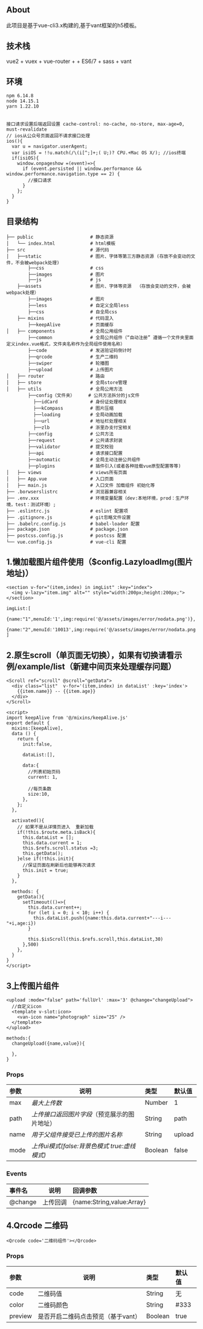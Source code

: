 ## About

此项目是基于vue-cli3.x构建的,基于vant框架的h5模板。
## 技术栈
vue2 + vuex + vue-router +  + ES6/7 + sass + vant

## 环境
```
npm 6.14.8
node 14.15.1
yarn 1.22.10
```

## 
```
接口请求设置后端返回设置 cache-control: no-cache, no-store, max-age=0, must-revalidate
// ios从公众号页面返回不请求接口处理
ios(){
  var u = navigator.userAgent;
  var isiOS = !!u.match(/\(i[^;]+;( U;)? CPU.+Mac OS X/); //ios终端
  if(isiOS){
    window.onpageshow =(event)=>{
      if (event.persisted || window.performance && window.performance.navigation.type == 2) {
        //接口请求
      }
    };
  }
}
```

## 目录结构
```
├── public                     # 静态资源
│   └── index.html             # html模板
├── src                        # 源代码
│   ├──static                  # 图片、字体等第三方静态资源 (存放不会变动的文件，不会被webpack处理)
        ├──css                 # css
        ├──images              # 图片
        ├──js                  # js
    ├──assets                  # 图片、字体等资源  （存放会变动的文件，会被webpack处理）
        ├──images              # 图片
        ├──less                # 自定义全局less
        ├──css                 # 自全局css
    ├── mixins                 # 代码混入
        ├──keepAlive           # 页面缓存
│   ├── components             # 全局公用组件
        ├──common              # 全局公共组件（“自动注册” 遵循一个文件夹里面定义index.vue格式，文件夹名称作为全局组件使用名称）
        ├──code                # 发送验证码倒计时
        ├──qrcode              # 生产二维码
        ├──swiper              # 轮播图
        ├──upload              # 上传图片
│   ├── router                 # 路由
│   ├── store                  # 全局store管理
│   ├── utils                  # 全局公用方法
        ├──config（文件夹）     # 公共方法拆分的js文件
          ├──idCard            # 身份证处理相关
          ├──kCompass          # 图片压缩
          ├──loading           # 全局动画加载
          ├──url               # 地址栏处理相关
          ├──zlb               # 浙里办支付宝相关
        ├──config              # 公共方法
        ├──request             # 公共请求封装
        ├──validator           # 提交校验
        ├──api                 # 请求接口配置
        ├──automatic           # 全局主动注册公共组件
        ├──plugins             # 插件引入(或者各种挂载vue原型配置等等)
│   ├── views                  # views所有页面
│   ├── App.vue                # 入口页面
│   ├── main.js                # 入口文件 加载组件 初始化等
├── .borwserslistrc            # 浏览器兼容相关
├── .env.xxx                   # 环境变量配置（dev:本地环境，prod：生产环境，test：测试环境）;
├── .eslintrc.js               # eslint 配置项
├── .gitignore.js              # git忽略文件设置
├── .babelrc.config.js         # babel-loader 配置
├── package.json               # package.json
├── postcss.config.js          # postcss 配置
└── vue.config.js              # vue-cli 配置
```
## 1.懒加载图片组件使用（$config.LazyloadImg(图片地址)）
```
<section v-for="(item,index) in imgList" :key="index">
  <img v-lazy="item.img" alt="" style="width:200px;height:200px;">
</section>

imgList:[
  {name:"1",menuId:'1',img:require('@/assets/images/error/nodata.png')},
  {name:"2",menuId:'10013',img:require('@/assets/images/error/nodata.png')},
]
```

## 2.原生scroll（单页面无切换），如果有切换请看示例/example/list（新建中间页来处理缓存问题）
```
<Scroll ref="scroll" @scroll="getData">
  <div class="list"  v-for='(item,index) in dataList' :key='index'>
    {{item.name}} -- {{item.age}}
  </div>
</Scroll>

<script>
import keepAlive from '@/mixins/keepAlive.js'
export default {
  mixins:[keepAlive],
  data () {
    return {
      init:false,

      dataList:[],

      data:{
        //列表初始页码
        current: 1,   

        //每页条数
        size:10,   
      },
    };
  },

  activated(){
    // 如果不是从详情页进入  重新加载
    if(!this.$route.meta.isBack){
      this.dataList = [];
      this.data.current = 1;
      this.$refs.scroll.status =3;
      this.getData();
    }else if(!this.init){
      //保证页面在刷新后也能够再次请求
      this.init = true;
    }
  },

  methods: {
    getData(){
      setTimeout(()=>{
        this.data.current++;
        for (let i = 0; i < 10; i++) {
          this.dataList.push({name:this.data.current+"---i---"+i,age:i})
        }

        this.$isScroll(this.$refs.scroll,this.dataList,30)
      },500)
    },
  }
}
</script>
```
## 3上传图片组件
```
<upload :mode="false" path='fullUrl' :max='3' @change="changeUpload">
  //自定义icon
  <template v-slot:icon>
    <van-icon name="photograph" size="25" />
  </template>
</upload>

methods:{
  changeUpload({name,value}){
    
  },
}
```

### Props

| 参数 | 说明                                         | 类型   | 默认值 |
| :--- | -------------------------------------------- | :----- | :----- |
| max  | *最大上传数*                                 | Number | 1      |
| path | *上传接口返回图片字段*（预览展示的图片地址） | String | path   |
| name | *用于父组件接受已上传的图片名称*             | String | upload |
| mode | *上传ui模式(false:背景色模式 true:虚线模式)*             | Boolean | false |

### Events

| 事件名  | 说明     | 回调参数                  |
| :------ | -------- | :------------------------ |
| @change | 上传回调 | {name:String,value:Array} |

## 4.Qrcode 二维码
```
<Qrcode code='二维码组件'></Qrcode>
```
### Props
| 参数 | 说明                                         | 类型   | 默认值 |
| :--- | -------------------------------------------- | :----- | :----- |
| code  | 二维码值                                 | String |  无  |
| color | 二维码颜色 | String | #333 |
| preview | 是否开启二维码点击预览（基于vant） | Boolean | true |

